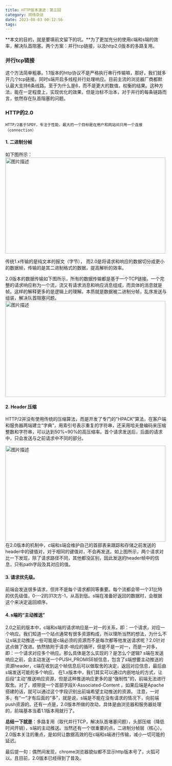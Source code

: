 ```yaml
---
title: HTTP版本演进：第三回
category: 网络杂谈
date: 2023-08-03 00:12:56
tags:
---
```


**本文的目的，就是要填前文留下的坑。**为了更加充分的使用c端和s端的效率，解决队首阻塞。两个方案：并行tcp链接，以及http2.0版本的多路复用。

### 并行tcp链接
这个方法简单粗暴。1.1版本的http协议不是严格执行串行传输嘛，那好，我们就多开几个tcp链接。同时s端开启多线程并行处理响应。目前主流的浏览器厂商都默认最大支持6条线路。至于为什么是6，而不是更大的数值，权衡的结果。这种方法，能在一定程度上，实现优化的效果，但是治标不治本，对于并行的每条链路而言，依然存在队首阻塞的问题。

### HTTP的2.0
`HTTP/2基于SPDY，专注于性能，最大的一个目标是在用户和网站间只用一个连接（connection）`
#### 1. 二进制分帧
如下图所示：
<img src="/img/http6.webp" alt="图片描述" width="500" height="300">

传统1.x传输的是纯文本的报文（字节）， 而2.0是将请求和响应的数据切分成更小的数据帧，传输的是其二进制格式的数据，提高解析的效率。

2.0版本的数据传输如下图所示，所有的数据传输都是基于一个TCP链接。一个完整的请求响应称为一个流，流又有请求消息和响应消息组成，而具体的消息就是帧。这样的解释更多的是逻辑上的理解。本质就是数据被二进制分帧，乱序发送与组装，解决队首阻塞问题。
<img src="/img/http7.jpg" alt="图片描述" width="500" height="300">

#### 2. Header 压缩
HTTP/2并没有使用传统的压缩算法，而是开发了专门的"HPACK”算法，在客户端和服务器两端建立“字典”，用索引号表示重复的字符串，还采用哈夫曼编码来压缩整数和字符串，可以达到50%~90%的高压缩率。首个请求发送后，后面的请求中，只会发送与之前请求中不同的部分。

<img src="/img/http8.jpg" alt="图片描述" width="500" height="300">
在2.0版本的机制中，c端和s端会维护自己的首部表来跟踪和存储之前发送的header中的键值对，对于相同的键值对，不会再发送。如上图所示，两个请求对比一下发现，除了请求路径不同，其他都没区别，因此发送的header帧中的信息，只有path字段及其对应的值。

#### 3. 请求优先级。
前端会发送很多请求，但并不是每个请求都同等重要。每个流都会带一个31比特的优先级值，0---2的31次方-1，从高到低。s端在准备好返回的数据时，会根据这个来决定返回顺序。
#### 4. s端的“主动推送”
2.0之前的版本中，c端和s端的请求响应是一对一的关系，即：一个请求，对应一个响应。我们知道一个站点通常有很多资源构成，所以理所当然的想法，为什么不让s端主动推送一些可能是c端必须的资源而不是每次都等他发送请求呢？2.0针对这点做了改进。依然依附于请求-响应的循环，但是不是一对一，而是一对多，即：一个请求对应多个响应。那么具体是怎么实现的？是怎么个逻辑?
s端在发送响应之前，会主动发送一个PUSH_PROMISE帧信息，包含了s端想要主动推送的资源header，c端在收到这个帧信息后可以做取舍的决定，返回对应信息，最后由s端发送可能的多个响应。
在1.x版本中，我们其实可以通过内嵌地址的方式，让后段“主动”推送响应资源，但是这种推送响应更多的是“强制性”的，前端无法进行取舍。对了，顺带提一个首部字段X-Associated-Content 。如果后端是Apache搭建的话，就可以通过这个字段识别出前端希望主动推送的资源。
注意，一对多，有“一”才有后面的“多”，就是说，s端是不能在没有请求的情况下，向前端push资源的。还有一点是，2.0版本所做的改动，具体是由浏览器和服务器处理的，前端基本当着1.1版本用就行了。

**总结一下就是**：多路复用（取代并行TCP，解决队首堵塞问题），头部压缩（降低时间开销），s端的主动推送。当然还有一个很重要的点，二进制分帧层（核心）。2.0版本关注的重点，是如何让数据高效的在c端和s端进行传输，减小一切可能的延迟。


<!-- #### 问题 -->
<!-- 上面介绍了http2带来的巨大的优势但是，问题也是存在的。 -->

最后提一句：偶然间发现，chrome浏览器貌似都不显示http版本号了，火狐可以。且目前，2.0版本已经得到了普及。
